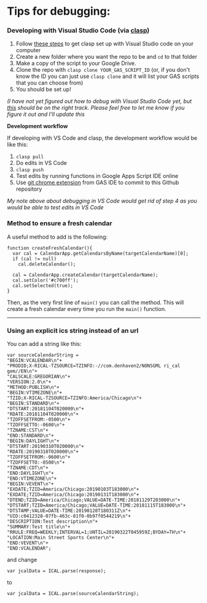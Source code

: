 # Tips for debugging:

### Developing with Visual Studio Code (via [clasp](https://github.com/google/clasp))

1. Follow [these steps](https://yagisanatode.com/2019/04/01/working-with-google-apps-script-in-visual-studio-code-using-clasp/) to get clasp set up with Visual Studio code on your computer
2. Create a new folder where you want the repo to be and `cd` to that folder
3. Make a copy of the script to your Google Drive.
4. Clone the repo with `clasp clone YOUR_GAS_SCRIPT_ID` (or, if you don't know the ID you can just use `clasp clone` and it will list your GAS scripts that you can choose from)
5. You should be set up!

*(I have not yet figured out how to debug with Visual Studio Code yet, but [this](https://www.npmjs.com/package/gas-local) should be on the right track. Please feel free to let me know if you figure it out and I'll update this*

**Development workflow**

If developing with VS Code and clasp, the development workflow would be like this:

1. `clasp pull`
2. Do edits in VS Code
3. `clasp push`
4. Test edits by running functions in Google Apps Script IDE online
5. Use [git chrome extension](https://chrome.google.com/webstore/detail/google-apps-script-github/lfjcgcmkmjjlieihflfhjopckgpelofo) from GAS IDE to commit to this Github repository

*My note above about debugging in VS Code would get rid of step 4 as you would be able to test edits in VS Code*

### Method to ensure a fresh calendar
A useful method to add is the following:

    function createFreshCalendar(){
      var cal = CalendarApp.getCalendarsByName(targetCalendarName)[0];
      if (cal != null)
        cal.deleteCalendar();
        
      cal = CalendarApp.createCalendar(targetCalendarName);
      cal.setColor('#c700ff');
      cal.setSelected(true);
    }

Then, as the very first line of `main()` you can call the method. This will create a fresh calendar every time you run the `main()` function.

---------------

### Using an explicit ics string instead of an url

You can add a string like this:

    var sourceCalendarString =
    "BEGIN:VCALENDAR\n"+
    "PRODID;X-RICAL-TZSOURCE=TZINFO:-//com.denhaven2/NONSGML ri_cal gem//EN\n"+
    "CALSCALE:GREGORIAN\n"+
    "VERSION:2.0\n"+
    "METHOD:PUBLISH\n"+
    "BEGIN:VTIMEZONE\n"+
    "TZID;X-RICAL-TZSOURCE=TZINFO:America/Chicago\n"+
    "BEGIN:STANDARD\n"+
    "DTSTART:20181104T020000\n"+
    "RDATE:20181104T020000\n"+
    "TZOFFSETFROM:-0500\n"+
    "TZOFFSETTO:-0600\n"+
    "TZNAME:CST\n"+
    "END:STANDARD\n"+
    "BEGIN:DAYLIGHT\n"+
    "DTSTART:20190310T020000\n"+
    "RDATE:20190310T020000\n"+
    "TZOFFSETFROM:-0600\n"+
    "TZOFFSETTO:-0500\n"+
    "TZNAME:CDT\n"+
    "END:DAYLIGHT\n"+
    "END:VTIMEZONE\n"+
    "BEGIN:VEVENT\n"+
    "EXDATE;TZID=America/Chicago:20190103T183000\n"+
    "EXDATE;TZID=America/Chicago:20190131T183000\n"+
    "DTEND;TZID=America/Chicago;VALUE=DATE-TIME:20181129T203000\n"+
    "DTSTART;TZID=America/Chicago;VALUE=DATE-TIME:20181115T183000\n"+
    "DTSTAMP;VALUE=DATE-TIME:20190128T180311Z\n"+
    "UID:c0412328-07fb-463c-81f0-0b97f0544219\n"+
    "DESCRIPTION:Test description\n"+
    "SUMMARY:Test title\n"+
    "RRULE:FREQ=WEEKLY;INTERVAL=1;UNTIL=20190322T045959Z;BYDAY=TH\n"+
    "LOCATION:Main Street Sports Center\n"+
    "END:VEVENT\n"+
    "END:VCALENDAR";
and change 

`var jcalData = ICAL.parse(response);`

to

`var jcalData = ICAL.parse(sourceCalendarString);`